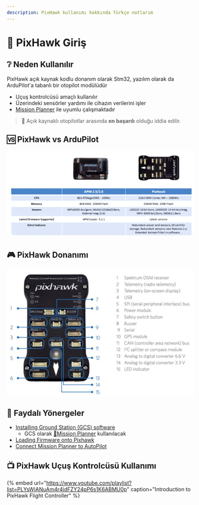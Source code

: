 ```yaml
---
description: PixHawk kullanımı hakkında Türkçe notlarım
---
```


# 🔰 PixHawk Giriş

## ❔ Neden Kullanılır

PixHawk açık kaynak kodlu donanım olarak Stm32, yazılım olarak da ArduPilot'a tabanlı bir otopilot modülüdür

* Uçuş kontrolcüsü amaçlı kullanılır
* Üzerindeki sensörler yardımı ile cihazın verilerini işler
* [Mission Planner](http://ardupilot.org/planner/docs/mission-planner-overview.html) ile uyumlu çalışmaktadır

> 🌟 Açık kaynaklı otopilotlar arasında **en başarılı** olduğu iddia edilir.

## 🆚 PixHawk vs ArduPilot

![](../../.gitbook/assets/image%20%2838%29.png)

## 🎮 PixHawk Donanımı

![](../../.gitbook/assets/image%20%2848%29.png)

## 🎌 Faydalı Yönergeler

* [Installing Ground Station \(GCS\) software](http://ardupilot.org/plane/docs/common-install-gcs.html)
  * GCS olarak [🚩Mission Planner]() kullanılacak
* [Loading Firmware onto Pixhawk](http://ardupilot.org/plane/docs/common-loading-firmware-onto-pixhawk.html)
* [Connect Mission Planner to AutoPilot](http://ardupilot.org/plane/docs/common-connect-mission-planner-autopilot.html)

## 📺 PixHawk Uçuş Kontrolcüsü Kullanımı

{% embed url="https://www.youtube.com/playlist?list=PLYsWjANuAm4r4idFZY24pP6s1K6ABMU0p" caption="Introduction to PixHawk Flight Controller" %}

